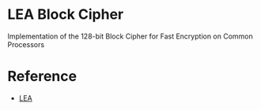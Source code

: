 # LEA Block Cipher

Implementation of the 128-bit Block Cipher for Fast Encryption on Common Processors

# Reference
* [LEA](https://link.springer.com/chapter/10.1007/978-3-319-05149-9_1)
